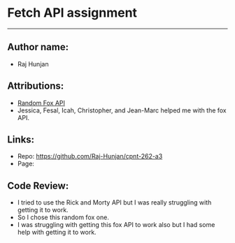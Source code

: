 # Fetch API assignment 
---

## Author name:
- Raj Hunjan

## Attributions:
- [Random Fox API](https://randomfox.ca/)
- Jessica, Fesal, Icah, Christopher, and Jean-Marc helped me with the fox API.

## Links: 
- Repo: https://github.com/Raj-Hunjan/cpnt-262-a3
- Page: 

## Code Review: 
- I tried to use the Rick and Morty API but I was really struggling with getting it to work.
- So I chose this random fox one.
- I was struggling with getting this fox API to work also but I had some help with getting it to work.


